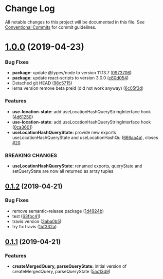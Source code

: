 # Change Log

All notable changes to this project will be documented in this file.
See [Conventional Commits](https://conventionalcommits.org) for commit guidelines.

# [1.0.0](https://github.com/xiel/use-location-state/compare/v0.1.2...v1.0.0) (2019-04-23)


### Bug Fixes

* **package:** update @types/node to version 11.13.7 ([0973706](https://github.com/xiel/use-location-state/commit/0973706))
* **package:** update react-scripts to version 3.0.0 ([c80d054](https://github.com/xiel/use-location-state/commit/c80d054))
* Detached git HEAD ([98c5715](https://github.com/xiel/use-location-state/commit/98c5715))
* lerna version remove beta preid (did not work anyway) ([6c05f3d](https://github.com/xiel/use-location-state/commit/6c05f3d))


### Features

* **use-location-state:** add useLocationHashQueryStringInterface hook ([4d61250](https://github.com/xiel/use-location-state/commit/4d61250))
* **use-location-state:** add useLocationHashQueryStringInterface hook ([0ca3601](https://github.com/xiel/use-location-state/commit/0ca3601))
* **useLocationHashQueryState:** provide new exports useLocationHashQueryState and useLocationHashQu ([666aa4a](https://github.com/xiel/use-location-state/commit/666aa4a)), closes [#20](https://github.com/xiel/use-location-state/issues/20)


### BREAKING CHANGES

* **useLocationHashQueryState:** renamed exports, queryState and setQueryState are now all returned as array tuples





## [0.1.2](https://github.com/xiel/use-location-state/compare/v0.1.1...v0.1.2) (2019-04-21)


### Bug Fixes

* remove semantic-release package ([1d4924b](https://github.com/xiel/use-location-state/commit/1d4924b))
* test ([63fbc41](https://github.com/xiel/use-location-state/commit/63fbc41))
* travis version ([3aba0b5](https://github.com/xiel/use-location-state/commit/3aba0b5))
* try fix travis ([1bf332a](https://github.com/xiel/use-location-state/commit/1bf332a))





## [0.1.1](https://github.com/xiel/use-location-state/compare/v0.0.1-alpha.2...v0.1.1) (2019-04-21)


### Features

* **createMergedQuery, parseQueryState:** initial version of createMergedQuery, parseQueryState ([5ac13d9](https://github.com/xiel/use-location-state/commit/5ac13d9))
